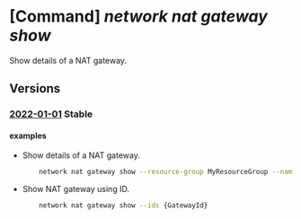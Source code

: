 # [Command] _network nat gateway show_

Show details of a NAT gateway.

## Versions

### [2022-01-01](/Resources/mgmt-plane/L3N1YnNjcmlwdGlvbnMve30vcmVzb3VyY2Vncm91cHMve30vcHJvdmlkZXJzL21pY3Jvc29mdC5uZXR3b3JrL25hdGdhdGV3YXlzL3t9/2022-01-01.xml) **Stable**

<!-- mgmt-plane /subscriptions/{}/resourcegroups/{}/providers/microsoft.network/natgateways/{} 2022-01-01 -->

#### examples

- Show details of a NAT gateway.
    ```bash
        network nat gateway show --resource-group MyResourceGroup --name MyNatGateway
    ```

- Show NAT gateway using ID.
    ```bash
        network nat gateway show --ids {GatewayId}
    ```
